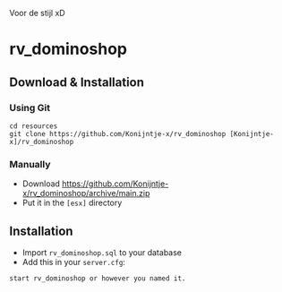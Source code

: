 Voor de stijl xD

# rv_dominoshop

## Download & Installation

### Using Git
```
cd resources
git clone https://github.com/Konijntje-x/rv_dominoshop [Konijntje-x]/rv_dominoshop
```

### Manually
- Download https://github.com/Konijntje-x/rv_dominoshop/archive/main.zip
- Put it in the `[esx]` directory

## Installation
- Import `rv_dominoshop.sql` to your database
- Add this in your `server.cfg`:

```
start rv_dominoshop or however you named it.
```

